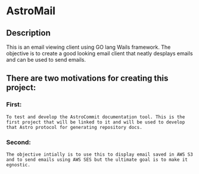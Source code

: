 # AstroMail

## Description
This is an email viewing client using GO lang Wails framework. The objective is to create a good looking email client that neatly desplays emails and can be used to send emails. 

## There are two motivations for creating this project:

### First:
    To test and develop the AstroCommit documentation tool. This is the first project that will be linked to it and will be used to develop that Astro protocol for generating repository docs. 

### Second:
    The objective intially is to use this to display email saved in AWS S3 and to send emails using AWS SES but the ultimate goal is to make it egnostic. 


